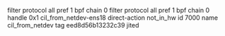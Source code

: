 filter protocol all pref 1 bpf chain 0 
filter protocol all pref 1 bpf chain 0 handle 0x1 cil_from_netdev-ens18 direct-action not_in_hw id 7000 name cil_from_netdev tag eed8d56b13232c39 jited 
